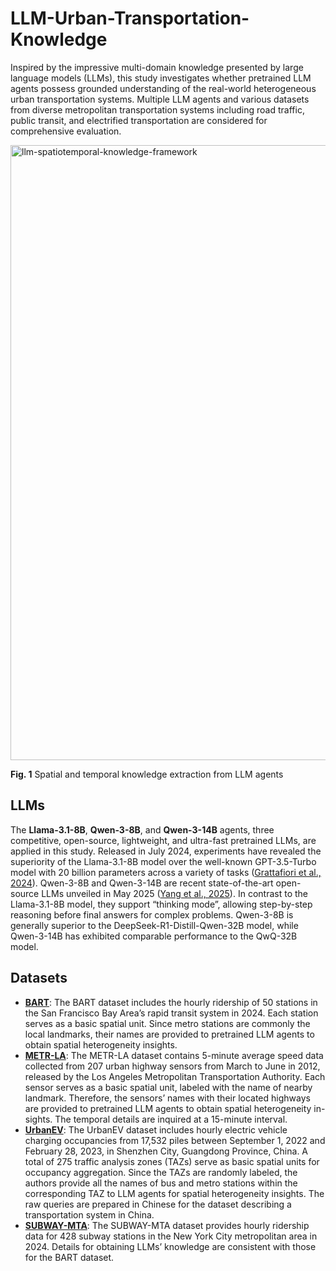 # LLM-Urban-Transportation-Knowledge

Inspired by the impressive multi-domain knowledge presented by large language models (LLMs), this study investigates whether pretrained LLM agents possess grounded understanding of the real-world heterogeneous urban transportation systems. Multiple LLM agents and various datasets from diverse metropolitan transportation systems including road traffic, public transit, and electrified transportation are considered for comprehensive evaluation.

<img title="Spatial and temporal knowledge extraction from LLM agents" width="1904" height="984" alt="llm-spatiotemporal-knowledge-framework" src="https://github.com/user-attachments/assets/a4434357-ac1a-4072-8b24-f3ba07e8c4ee" />

**Fig. 1** Spatial and temporal knowledge extraction from LLM agents

## LLMs
The **Llama-3.1-8B**, **Qwen-3-8B**, and **Qwen-3-14B** agents, three competitive, open-source, lightweight, and ultra-fast pretrained LLMs, are applied in this study. Released in July 2024, experiments have revealed the superiority of the Llama-3.1-8B model over the well-known GPT-3.5-Turbo model with 20 billion parameters across a variety of tasks ([Grattafiori et al., 2024](https://doi.org/10.48550/arXiv.2407.21783)). Qwen-3-8B and Qwen-3-14B are recent state-of-the-art open-source LLMs unveiled in May 2025 ([Yang et al., 2025](https://doi.org/10.48550/arXiv.2505.09388)). In contrast to the Llama-3.1-8B model, they support “thinking mode”, allowing step-by-step reasoning before final answers for complex problems. Qwen-3-8B is generally superior to the DeepSeek-R1-Distill-Qwen-32B model, while Qwen-3-14B has exhibited comparable performance to the QwQ-32B model.

## Datasets
- **[BART](https://www.bart.gov/about/reports/ridership)**: The BART dataset includes the hourly ridership of 50 stations in the San Francisco Bay Area’s rapid transit system in 2024. Each station serves as a basic spatial unit. Since metro stations are commonly the local landmarks, their names are provided to pretrained LLM agents to obtain spatial heterogeneity insights.
- **[METR-LA](https://github.com/liyaguang/DCRNN/tree/master/data/sensor_graph)**: The METR-LA dataset contains 5-minute average speed data collected from 207 urban highway sensors from March to June in 2012, released by the Los Angeles Metropolitan Transportation Authority. Each sensor serves as a basic spatial unit, labeled with the name of nearby landmark. Therefore, the sensors’ names with their located highways are provided to pretrained LLM agents to obtain spatial heterogeneity in-sights. The temporal details are inquired at a 15-minute interval.
- **[UrbanEV](https://github.com/IntelligentSystemsLab/UrbanEV?tab=readme-ov-file)**: The UrbanEV dataset includes hourly electric vehicle charging occupancies from 17,532 piles between September 1, 2022 and February 28, 2023, in Shenzhen City, Guangdong Province, China. A total of 275 traffic analysis zones (TAZs) serve as basic spatial units for occupancy aggregation. Since the TAZs are randomly labeled, the authors provide all the names of bus and metro stations within the corresponding TAZ to LLM agents for spatial heterogeneity insights. The raw queries are prepared in Chinese for the dataset describing a transportation system in China.
- **[SUBWAY-MTA](https://data.ny.gov/Transportation/MTA-Subway-Hourly-Ridership-2020-2024/wujg-7c2s/about_data)**: The SUBWAY-MTA dataset provides hourly ridership data for 428 subway stations in the New York City metropolitan area in 2024. Details for obtaining LLMs’ knowledge are consistent with those for the BART dataset.
